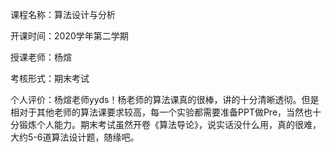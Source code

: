 课程名称：算法设计与分析

开课时间：2020学年第二学期

授课老师：杨煊

考核形式：期末考试

个人评价：杨煊老师yyds！杨老师的算法课真的很棒，讲的十分清晰透彻。但是相对于其他老师的算法课要求较高，每一个实验都需要准备PPT做Pre，当然也十分锻炼个人能力。期末考试虽然开卷《算法导论》，说实话没什么用，真的很难，大约5-6道算法设计题，随缘吧。